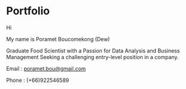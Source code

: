 # Portfolio
Hi

My name is Poramet Boucomekong (Dew)

Graduate Food Scientist with a Passion for Data Analysis and Business Management Seeking a challenging entry-level position in a company.

Email : poramet.bou@gmail.com

Phone : (+66)922546589
